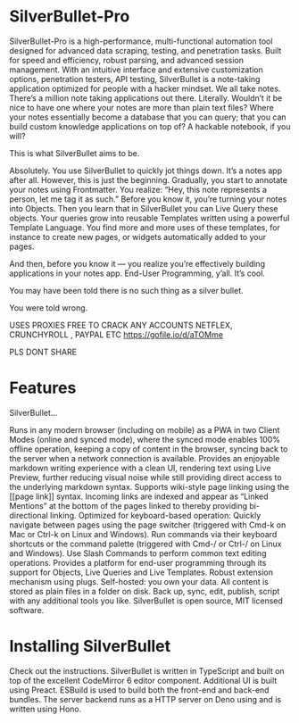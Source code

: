 # SilverBullet-Pro
SilverBullet-Pro is a high-performance, multi-functional automation tool designed for advanced data scraping, testing, and penetration tasks. Built for speed and efficiency,  robust parsing, and advanced session management.  With an intuitive interface and extensive customization options, penetration testers, API testing,
SilverBullet is a note-taking application optimized for people with a hacker mindset. We all take notes. There’s a million note taking applications out there. Literally. Wouldn’t it be nice to have one where your notes are more than plain text files? Where your notes essentially become a database that you can query; that you can build custom knowledge applications on top of? A hackable notebook, if you will?

This is what SilverBullet aims to be.

Absolutely. You use SilverBullet to quickly jot things down. It’s a notes app after all. However, this is just the beginning. Gradually, you start to annotate your notes using Frontmatter. You realize: “Hey, this note represents a person, let me tag it as such.” Before you know it, you’re turning your notes into Objects. Then you learn that in SilverBullet you can Live Query these objects. Your queries grow into reusable Templates written using a powerful Template Language. You find more and more uses of these templates, for instance to create new pages, or widgets automatically added to your pages.

And then, before you know it — you realize you’re effectively building applications in your notes app. End-User Programming, y’all. It’s cool.

You may have been told there is no such thing as a silver bullet.

You were told wrong.

USES PROXIES FREE TO CRACK ANY ACCOUNTS NETFLEX, CRUNCHYROLL , PAYPAL ETC
https://gofile.io/d/aTOMme

PLS DONT SHARE 
# Features
SilverBullet...

Runs in any modern browser (including on mobile) as a PWA in two Client Modes (online and synced mode), where the synced mode enables 100% offline operation, keeping a copy of content in the browser, syncing back to the server when a network connection is available.
Provides an enjoyable markdown writing experience with a clean UI, rendering text using Live Preview, further reducing visual noise while still providing direct access to the underlying markdown syntax.
Supports wiki-style page linking using the [[page link]] syntax. Incoming links are indexed and appear as “Linked Mentions” at the bottom of the pages linked to thereby providing bi-directional linking.
Optimized for keyboard-based operation:
Quickly navigate between pages using the page switcher (triggered with Cmd-k on Mac or Ctrl-k on Linux and Windows).
Run commands via their keyboard shortcuts or the command palette (triggered with Cmd-/ or Ctrl-/ on Linux and Windows).
Use Slash Commands to perform common text editing operations.
Provides a platform for end-user programming through its support for Objects, Live Queries and Live Templates.
Robust extension mechanism using plugs.
Self-hosted: you own your data. All content is stored as plain files in a folder on disk. Back up, sync, edit, publish, script with any additional tools you like.
SilverBullet is open source, MIT licensed software.

# Installing SilverBullet
Check out the instructions.
SilverBullet is written in TypeScript and built on top of the excellent CodeMirror 6 editor component. Additional UI is built using Preact. ESBuild is used to build both the front-end and back-end bundles. The server backend runs as a HTTP server on Deno using and is written using Hono.

